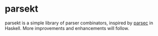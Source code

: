 # parsekt
parsekt is a simple library of parser combinators, inspired by [parsec](https://hackage.haskell.org/package/parsec) in Haskell. More improvements and enhancements will follow.
